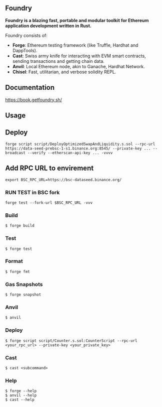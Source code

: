 ## Foundry

**Foundry is a blazing fast, portable and modular toolkit for Ethereum application development written in Rust.**

Foundry consists of:

-   **Forge**: Ethereum testing framework (like Truffle, Hardhat and DappTools).
-   **Cast**: Swiss army knife for interacting with EVM smart contracts, sending transactions and getting chain data.
-   **Anvil**: Local Ethereum node, akin to Ganache, Hardhat Network.
-   **Chisel**: Fast, utilitarian, and verbose solidity REPL.

## Documentation

https://book.getfoundry.sh/

## Usage

## Deploy
```shell
forge script script/DeployOptimizedSwapAndLiquidity.s.sol --rpc-url https://data-seed-prebsc-1-s1.binance.org:8545/ --private-key ... --broadcast --verify --etherscan-api-key ... -vvvv
```

## Add RPC URL to envirement
```shell
export BSC_RPC_URL=https://bsc-dataseed.binance.org/
```

### RUN TEST in BSC fork

```shell
forge test --fork-url $BSC_RPC_URL -vvv
```


### Build

```shell
$ forge build
```

### Test

```shell
$ forge test
```

### Format

```shell
$ forge fmt
```

### Gas Snapshots

```shell
$ forge snapshot
```

### Anvil

```shell
$ anvil
```

### Deploy

```shell
$ forge script script/Counter.s.sol:CounterScript --rpc-url <your_rpc_url> --private-key <your_private_key>
```

### Cast

```shell
$ cast <subcommand>
```

### Help

```shell
$ forge --help
$ anvil --help
$ cast --help
```
